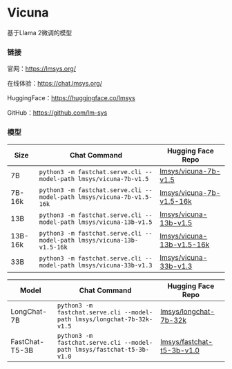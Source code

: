 # Vicuna

基于Llama 2微调的模型

### 链接

官网：https://lmsys.org/

在线体验：https://chat.lmsys.org/

HuggingFace：https://huggingface.co/lmsys

GitHub：https://github.com/lm-sys

### 模型

| Size    | Chat Command                                                 | Hugging Face Repo                                            |
| ------- | ------------------------------------------------------------ | ------------------------------------------------------------ |
| 7B      | `python3 -m fastchat.serve.cli --model-path lmsys/vicuna-7b-v1.5` | [lmsys/vicuna-7b-v1.5](https://huggingface.co/lmsys/vicuna-7b-v1.5) |
| 7B-16k  | `python3 -m fastchat.serve.cli --model-path lmsys/vicuna-7b-v1.5-16k` | [lmsys/vicuna-7b-v1.5-16k](https://huggingface.co/lmsys/vicuna-7b-v1.5-16k) |
| 13B     | `python3 -m fastchat.serve.cli --model-path lmsys/vicuna-13b-v1.5` | [lmsys/vicuna-13b-v1.5](https://huggingface.co/lmsys/vicuna-13b-v1.5) |
| 13B-16k | `python3 -m fastchat.serve.cli --model-path lmsys/vicuna-13b-v1.5-16k` | [lmsys/vicuna-13b-v1.5-16k](https://huggingface.co/lmsys/vicuna-13b-v1.5-16k) |
| 33B     | `python3 -m fastchat.serve.cli --model-path lmsys/vicuna-33b-v1.3` | [lmsys/vicuna-33b-v1.3](https://huggingface.co/lmsys/vicuna-33b-v1.3) |

| Model          | Chat Command                                                 | Hugging Face Repo                                            |
| -------------- | ------------------------------------------------------------ | ------------------------------------------------------------ |
| LongChat-7B    | `python3 -m fastchat.serve.cli --model-path lmsys/longchat-7b-32k-v1.5` | [lmsys/longchat-7b-32k](https://huggingface.co/lmsys/longchat-7b-32k-v1.5) |
| FastChat-T5-3B | `python3 -m fastchat.serve.cli --model-path lmsys/fastchat-t5-3b-v1.0` | [lmsys/fastchat-t5-3b-v1.0](https://huggingface.co/lmsys/fastchat-t5-3b-v1.0) |